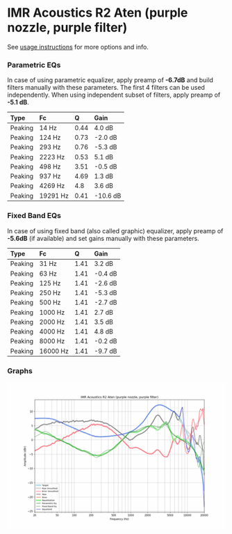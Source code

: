 # IMR Acoustics R2 Aten (purple nozzle, purple filter)
See [usage instructions](https://github.com/jaakkopasanen/AutoEq#usage) for more options and info.

### Parametric EQs
In case of using parametric equalizer, apply preamp of **-6.7dB** and build filters manually
with these parameters. The first 4 filters can be used independently.
When using independent subset of filters, apply preamp of **-5.1 dB**.

| Type    | Fc       |    Q | Gain     |
|:--------|:---------|:-----|:---------|
| Peaking | 14 Hz    | 0.44 | 4.0 dB   |
| Peaking | 124 Hz   | 0.73 | -2.0 dB  |
| Peaking | 293 Hz   | 0.76 | -5.3 dB  |
| Peaking | 2223 Hz  | 0.53 | 5.1 dB   |
| Peaking | 498 Hz   | 3.51 | -0.5 dB  |
| Peaking | 937 Hz   | 4.69 | 1.3 dB   |
| Peaking | 4269 Hz  | 4.8  | 3.6 dB   |
| Peaking | 19291 Hz | 0.41 | -10.6 dB |

### Fixed Band EQs
In case of using fixed band (also called graphic) equalizer, apply preamp of **-5.6dB**
(if available) and set gains manually with these parameters.

| Type    | Fc       |    Q | Gain    |
|:--------|:---------|:-----|:--------|
| Peaking | 31 Hz    | 1.41 | 3.2 dB  |
| Peaking | 63 Hz    | 1.41 | -0.4 dB |
| Peaking | 125 Hz   | 1.41 | -2.6 dB |
| Peaking | 250 Hz   | 1.41 | -5.3 dB |
| Peaking | 500 Hz   | 1.41 | -2.7 dB |
| Peaking | 1000 Hz  | 1.41 | 2.7 dB  |
| Peaking | 2000 Hz  | 1.41 | 3.5 dB  |
| Peaking | 4000 Hz  | 1.41 | 4.8 dB  |
| Peaking | 8000 Hz  | 1.41 | -0.2 dB |
| Peaking | 16000 Hz | 1.41 | -9.7 dB |

### Graphs
![](./IMR%20Acoustics%20R2%20Aten%20(purple%20nozzle,%20purple%20filter).png)